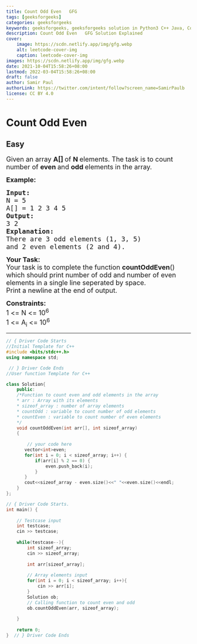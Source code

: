 ```yaml
---
title: Count Odd Even   GFG
tags: [geeksforgeeks]
categories: geeksforgeeks
keywords: geeksforgeeks, geeksforgeeks solution in Python3 C++ Java, Count Odd Even - GFG solution
description: Count Odd Even   GFG Solution Explained
cover:
    image: https://scdn.netlify.app/img/gfg.webp
    alt: leetcode-cover-img
    caption: leetcode-cover-img
images: https://scdn.netlify.app/img/gfg.webp
date: 2021-10-04T15:58:26+08:00
lastmod: 2022-03-04T15:58:26+08:00
draft: false
author: Samir Paul
authorLink: https://twitter.com/intent/follow?screen_name=SamirPaulb
license: CC BY 4.0
---
```



# Count Odd Even
## Easy 
<div class="problem-statement">
                <p></p><p><span style="font-size:18px">Given an array <strong>A[]&nbsp;</strong>of <strong>N </strong>elements. The task is to count number of <strong>even </strong>and <strong>odd </strong>elements in the array.</span></p>

<p><span style="font-size:18px"><strong>Example:</strong></span></p>

<pre><span style="font-size:18px"><strong>Input:</strong>
N = 5
A[] = 1 2 3 4 5
<strong>Output:
</strong>3 2
<strong>Explanation:
</strong>There are 3 odd elements (1, 3, 5)
and 2 even elements (2 and 4).</span></pre>

<p><span style="font-size:18px"><strong>Your Task:</strong><br>
Your task is to complete the function <strong>countOddEven</strong>() which should print number of odd and number of even elements in a single line seperated by space.<br>
Print a newline at the end of output.</span></p>

<p><span style="font-size:18px"><strong>Constraints:</strong><br>
1 &lt;= N &lt;= 10<sup>6</sup><br>
1 &lt;= A<sub>i</sub> &lt;= 10<sup>6</sup></span></p>
 <p></p>
            </div>

---




```cpp
// { Driver Code Starts
//Initial Template for C++
#include <bits/stdc++.h>
using namespace std;

 // } Driver Code Ends
//User function Template for C++

class Solution{
    public:
    /*Function to count even and odd elements in the array
    * arr : Array with its elements
    * sizeof_array : number of array elements
    * countOdd : variable to count number of odd elements
    * countEven : variable to count number of even elements
    */
    void countOddEven(int arr[], int sizeof_array)
    {
        
        // your code here
       vector<int>even;
       for(int i = 0; i < sizeof_array; i++) {
           if(arr[i] % 2 == 0) {
               even.push_back(i);
           }
       }
       cout<<sizeof_array - even.size()<<" "<<even.size()<<endl;
    }
};

// { Driver Code Starts.
int main() {
	
	// Testcase input
	int testcase;
	cin >> testcase;
	
	while(testcase--){
	    int sizeof_array;
	    cin >> sizeof_array;
	    
	    int arr[sizeof_array];
	    
	    // Array elements input
	    for(int i = 0; i < sizeof_array; i++){
	        cin >> arr[i];
	    }
	    Solution ob;
	    // Calling function to count even and odd
	    ob.countOddEven(arr, sizeof_array);
	    
	}
	
	return 0;
}  // } Driver Code Ends
```
